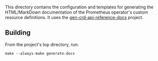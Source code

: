 This directory contains the configuration and templates for generating the
HTML/MarkDown documentation of the Prometheus operator's custom resource
definitions. It uses the
[gen-crd-api-reference-docs](https://github.com/ahmetb/gen-crd-api-reference-docs)
project.

## Building

From the project's top directory, run:

```console
make --always-make generate-docs
```
